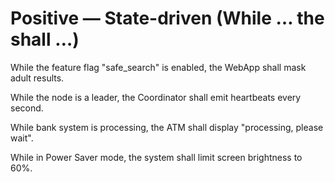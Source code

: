 # Positive — State-driven (While … the <System> shall …)
While the feature flag "safe_search" is enabled, the WebApp shall mask adult results.

While the node is a leader, the Coordinator shall emit heartbeats every second.

While bank system is processing, the ATM shall display "processing, please wait".

While in Power Saver mode, the system shall limit screen brightness to 60%.
